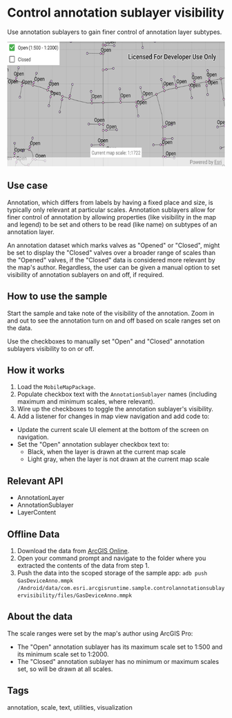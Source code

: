 # Control annotation sublayer visibility

Use annotation sublayers to gain finer control of annotation layer subtypes.

![Image of control annotation sublayer visibility](control-annotation-sublayer-visibility.png)

## Use case

Annotation, which differs from labels by having a fixed place and size, is typically only relevant at particular scales. Annotation sublayers allow for finer control of annotation by allowing properties (like visibility in the map and legend) to be set and others to be read (like name) on subtypes of an annotation layer.

An annotation dataset which marks valves as "Opened" or "Closed", might be set to display the "Closed" valves over a broader range of scales than the "Opened" valves, if the "Closed" data is considered more relevant by the map's author. Regardless, the user can be given a manual option to set visibility of annotation sublayers on and off, if required.

## How to use the sample

Start the sample and take note of the visibility of the annotation. Zoom in and out to see the annotation turn on and off based on scale ranges set on the data.

Use the checkboxes to manually set "Open" and "Closed" annotation sublayers visibility to on or off.

## How it works

1. Load the `MobileMapPackage`.
2. Populate checkbox text with the `AnnotationSublayer` names (including maximum and minimum scales, where relevant).
3. Wire up the checkboxes to toggle the annotation sublayer's visibility.
4. Add a listener for changes in map view navigation and add code to:
  * Update the current scale UI element at the bottom of the screen on navigation.
  * Set the "Open" annotation sublayer checkbox text to:
     * Black, when the layer is drawn at the current map scale
     * Light gray, when the layer is not drawn at the current map scale

## Relevant API

* AnnotationLayer
* AnnotationSublayer
* LayerContent

## Offline Data

1. Download the data from [ArcGIS Online](https://arcgisruntime.maps.arcgis.com/home/item.html?id=b87307dcfb26411eb2e92e1627cb615b).
2. Open your command prompt and navigate to the folder where you extracted the contents of the data from step 1.
3. Push the data into the scoped storage of the sample app:
`adb push GasDeviceAnno.mmpk /Android/data/com.esri.arcgisruntime.sample.controlannotationsublayervisibility/files/GasDeviceAnno.mmpk`

## About the data

 The scale ranges were set by the map's author using ArcGIS Pro:
* The "Open" annotation sublayer has its maximum scale set to 1:500 and its minimum scale set to 1:2000.
* The "Closed" annotation sublayer has no minimum or maximum scales set, so will be drawn at all scales.

## Tags

annotation, scale, text, utilities, visualization
